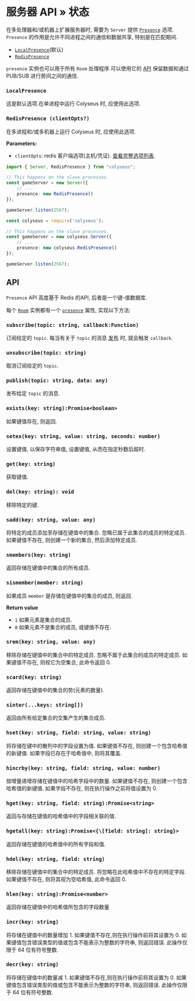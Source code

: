 # 服务器 API &raquo; 状态

在多处理器和/或机器上扩展服务器时, 需要为 `Server` 提供 [`Presence`](/server/api/#optionspresence) 选项. `Presence` 的作用是允许不同进程之间的通信和数据共享, 特别是在匹配期间.

- [`LocalPresence`](#localpresence)(默认)
- [`RedisPresence`](#redispresence-clientopts)

`presence` 实例也可以用于所有 `Room` 处理程序.可以使用它的 [API](#api) 保留数据和通过 PUB/SUB 进行房间之间的通信.

### `LocalPresence`

这是默认选项.在单进程中运行 Colyseus 时, 应使用此选项.

### `RedisPresence (clientOpts?)`

在多进程和/或多机器上运行 Colyseus 时, 应使用此选项.

**Parameters:**

- `clientOpts`: redis 客户端选项(主机/凭证). [查看完整选项列表](https://github.com/DefinitelyTyped/DefinitelyTyped/blob/master/types/redis/index.d.ts#L28-L52).

```typescript fct_label="TypeScript"
import { Server, RedisPresence } from "colyseus";

// This happens on the slave processes.
const gameServer = new Server({
    // ...
    presence: new RedisPresence()
});

gameServer.listen(2567);
```

```typescript fct_label="JavaScript"
const colyseus = require('colyseus');

// This happens on the slave processes.
const gameServer = new colyseus.Server({
    // ...
    presence: new colyseus.RedisPresence()
});

gameServer.listen(2567);
```

## API

`Presence` API 高度基于 Redis 的API, 后者是一个键-值数据库.

每个 [`Room`](/server/room) 实例都有一个 [`presence`](/server/room/#presence-presence) 属性, 实现以下方法:

### `subscribe(topic: string, callback:Function)`

订阅给定的 `topic`. 每当有关于 `topic` 的消息 [发布](#publishtopic-string-data-any) 时, 就会触发 `callback`.

### `unsubscribe(topic: string)`

取消订阅给定的 `topic`.

### `publish(topic: string, data: any)`

发布给定 `topic` 的消息.

### `exists(key: string):Promise<boolean>`

如果键值存在, 则返回.

### `setex(key: string, value: string, seconds: number)`

设置键值, 以保存字符串值, 设置键值, 从而在指定秒数后超时.

### `get(key: string)`

获取键值.

### `del(key: string): void`

移除特定的键.

### `sadd(key: string, value: any)`

将特定的成员添加至存储在键值中的集合. 忽略已属于此集合的成员的特定成员. 如果键值不存在, 则创建一个新的集合, 然后添加特定成员.

### `smembers(key: string)`

返回存储在键值中的集合的所有成员.

### `sismember(member: string)`

如果成员 `member` 是存储在键值中的集合的成员, 则返回.

**Return value**

- `1` 如果元素是集合的成员.
- `0` 如果元素不是集合的成员, 或键值不存在.

### `srem(key: string, value: any)`

移除存储在键值中的集合中的特定成员. 忽略不属于此集合的成员的特定成员. 如果键值不存在, 则视它为空集合, 此命令返回 0.

### `scard(key: string)`

返回存储在键值中的集合的势(元素的数量).

### `sinter(...keys: string[])`

返回由所有给定集合的交集产生的集合成员.

### `hset(key: string, field: string, value: string)`

将存储在键中的散列中的字段设置为值. 如果键值不存在, 则创建一个包含哈希值的新键值. 如果字段已存在于哈希值中, 则将其覆盖.

### `hincrby(key: string, field: string, value: number)`

按增量递增存储在键值中的哈希字段中的数量. 如果键值不存在, 则创建一个包含哈希值的新键值. 如果字段不存在, 则在执行操作之前将值设置为 0.

### `hget(key: string, field: string):Promise<string>`

返回与存储在键值的哈希值中的字段相关联的值.

### `hgetall(key: string):Promise<{\[field: string]: string}>`

返回存储在键值的哈希值中的所有字段和值.

### `hdel(key: string, field: string)`

移除存储在键值中的集合中的特定成员. 将忽略在此哈希值中不存在的特定字段. 如果键值不存在, 则将其视为空哈希值, 此命令返回 0.

### `hlen(key: string):Promise<number>`

返回存储在键值中的哈希值所包含的字段数量

### `incr(key: string)`

将存储在键值中的数量增加 1. 如果键值不存在,则在执行操作前将其设置为 0. 如果键值包含错误类型的值或包含不能表示为整数的字符串, 则返回错误. 此操作仅限于 64 位有符号整数.

### `decr(key: string)`

将存储在键值中的数量减 1. 如果键值不存在,则在执行操作前将其设置为 0. 如果键值包含错误类型的值或包含不能表示为整数的字符串, 则返回错误. 此操作仅限于 64 位有符号整数.
